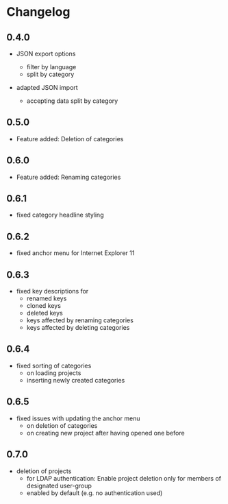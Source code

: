 # Changelog

## 0.4.0

- JSON export options
    - filter by language
    - split by category
    
- adapted JSON import
    - accepting data split by category
     
## 0.5.0

- Feature added: Deletion of categories
    
## 0.6.0

- Feature added: Renaming categories

## 0.6.1

- fixed category headline styling
 
## 0.6.2

- fixed anchor menu for Internet Explorer 11

## 0.6.3

- fixed key descriptions for
    - renamed keys
    - cloned keys
    - deleted keys
    - keys affected by renaming categories
    - keys affected by deleting categories

## 0.6.4

- fixed sorting of categories
    - on loading projects
    - inserting newly created categories
     
## 0.6.5

- fixed issues with updating the anchor menu
    - on deletion of categories
    - on creating new project after having opened one before 
    
## 0.7.0

- deletion of projects
    - for LDAP authentication: Enable project deletion only for members of designated user-group
    - enabled by default (e.g. no authentication used)
